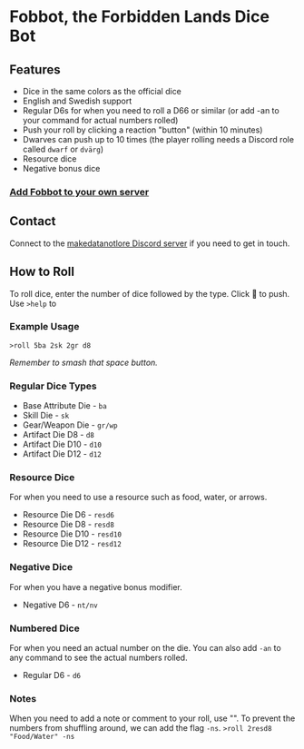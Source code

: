 # Fobbot, the Forbidden Lands Dice Bot

## Features
* Dice in the same colors as the official dice
* English and Swedish support
* Regular D6s for when you need to roll a D66 or similar (or add -an to your command for actual numbers rolled)
* Push your roll by clicking a reaction "button" (within 10 minutes)
* Dwarves can push up to 10 times (the player rolling needs a Discord role called `dwarf` or `dvärg`)
* Resource dice
* Negative bonus dice

### [Add Fobbot to your own server](https://discordapp.com/api/oauth2/authorize?client_id=545345647390490640&permissions=288832&scope=bot)

## Contact
Connect to the [makedatanotlore Discord server](https://discord.gg/BSxpaQP) if you need to get in touch. 

## How to Roll
To roll dice, enter the number of dice followed by the type. Click 🔄 to push. Use `>help` to 

### Example Usage
`>roll 5ba 2sk 2gr d8`

*Remember to smash that space button.*

### Regular Dice Types
* Base Attribute Die - `ba`
* Skill Die - `sk`
* Gear/Weapon Die - `gr/wp`
* Artifact Die D8 - `d8`
* Artifact Die D10 - `d10`
* Artifact Die D12 - `d12`

### Resource Dice
For when you need to use a resource such as food, water, or arrows.

* Resource Die D6 - `resd6`
* Resource Die D8 - `resd8`
* Resource Die D10 - `resd10`
* Resource Die D12 - `resd12`

### Negative Dice
For when you have a negative bonus modifier.

* Negative D6 - `nt/nv`

### Numbered Dice
For when you need an actual number on the die. You can also add `-an` to any command to see the actual numbers rolled.

* Regular D6 - `d6`

### Notes
When you need to add a note or comment to your roll, use "". To prevent the numbers from shuffling around, we can add the flag `-ns`.
`>roll 2resd8 "Food/Water" -ns`
